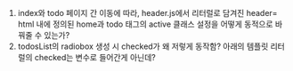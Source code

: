 1. index와 todo 페이지 간 이동에 따라,  header.js에서 리터럴로 담겨진 header= html 내에 정의된 home과 todo 태그의 active 클래스 설정을 어떻게 동적으로 바꿔줄 수 있는가? 
2. todosList의 radiobox 생성 시 checked가 왜 저렇게 동작함? 아래의 템플릿 리터럴의 checked는 변수로 들어간게 아닌데?